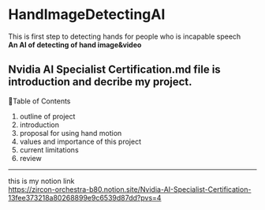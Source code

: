 # HandImageDetectingAI
This is first step to detecting hands for people who is incapable speech <br/>
**An AI of detecting of hand image&video**

Nvidia AI Specialist Certification.md file is introduction and decribe my project.
--------------------------------------------
📃Table of Contents <br/>
1. outline of project <br/>
2. introduction <br/>
3. proposal for using hand motion <br/>
4. values and importance of this project <br/>
5. current limitations <br/>
6. review <br/>
--------------------------------------------

this is my notion link <br/>
https://zircon-orchestra-b80.notion.site/Nvidia-AI-Specialist-Certification-13fee373218a80268899e9c6539d87dd?pvs=4
